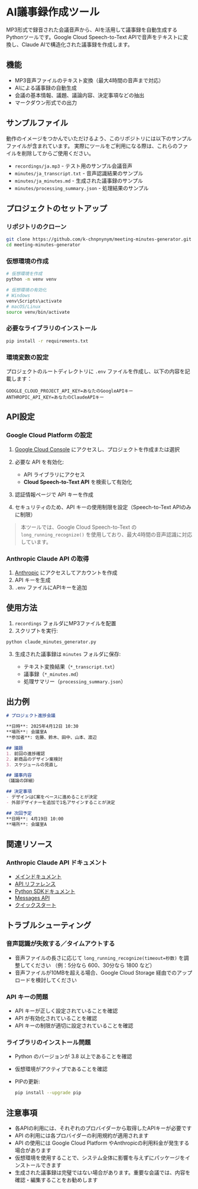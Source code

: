 # AI議事録作成ツール

MP3形式で録音された会議音声から、AIを活用して議事録を自動生成するPythonツールです。Google Cloud Speech-to-Text APIで音声をテキストに変換し、Claude AIで構造化された議事録を作成します。

## 機能

* MP3音声ファイルのテキスト変換（最大4時間の音声まで対応）
* AIによる議事録の自動生成
* 会議の基本情報、議題、議論内容、決定事項などの抽出
* マークダウン形式での出力

## サンプルファイル

動作のイメージをつかんでいただけるよう、このリポジトリには以下のサンプルファイルが含まれています。
実際にツールをご利用になる際は、これらのファイルを削除してからご使用ください。

* `recordings/ja.mp3` - テスト用のサンプル会議音声
* `minutes/ja_transcript.txt` - 音声認識結果のサンプル
* `minutes/ja_minutes.md` - 生成された議事録のサンプル
* `minutes/processing_summary.json` - 処理結果のサンプル

## プロジェクトのセットアップ

### リポジトリのクローン

```bash
git clone https://github.com/k-chnpnynym/meeting-minutes-generator.git
cd meeting-minutes-generator
```

### 仮想環境の作成

```bash
# 仮想環境を作成
python -m venv venv

# 仮想環境の有効化
# Windows
venv\Scripts\activate
# macOS/Linux
source venv/bin/activate
```

### 必要なライブラリのインストール

```bash
pip install -r requirements.txt
```

### 環境変数の設定

プロジェクトのルートディレクトリに `.env` ファイルを作成し、以下の内容を記載します：

```
GOOGLE_CLOUD_PROJECT_API_KEY=あなたのGoogleAPIキー
ANTHROPIC_API_KEY=あなたのClaudeAPIキー
```

## API設定

### Google Cloud Platform の設定

1. [Google Cloud Console](https://console.cloud.google.com/) にアクセスし、プロジェクトを作成または選択
2. 必要な API を有効化:

   * API ライブラリにアクセス
   * **Cloud Speech-to-Text API** を検索して有効化
3. 認証情報ページで API キーを作成
4. セキュリティのため、API キーの使用制限を設定（Speech-to-Text APIのみに制限）

> 本ツールでは、Google Cloud Speech-to-Text の `long_running_recognize()` を使用しており、最大4時間の音声認識に対応しています。

### Anthropic Claude API の取得

1. [Anthropic](https://console.anthropic.com/) にアクセスしてアカウントを作成
2. API キーを生成
3. `.env` ファイルにAPIキーを追加

## 使用方法

1. `recordings` フォルダにMP3ファイルを配置
2. スクリプトを実行:

```bash
python claude_minutes_generator.py
```

3. 生成された議事録は `minutes` フォルダに保存:

   * テキスト変換結果（`*_transcript.txt`）
   * 議事録（`*_minutes.md`）
   * 処理サマリー（`processing_summary.json`）

## 出力例

```markdown
# プロジェクト進捗会議

**日時**: 2025年4月12日 10:30  
**場所**: 会議室A  
**参加者**: 佐藤、鈴木、田中、山本、渡辺

## 議題
1. 前回の進捗確認
2. 新商品のデザイン案検討
3. スケジュールの見直し

## 議事内容
（議論の詳細）

## 決定事項
- デザインはC案をベースに進めることが決定
- 外部デザイナーを追加で1名アサインすることが決定

## 次回予定
**日時**: 4月19日 10:00  
**場所**: 会議室A
```

## 関連リソース

### Anthropic Claude API ドキュメント

* [メインドキュメント](https://docs.anthropic.com/)
* [API リファレンス](https://docs.anthropic.com/claude/reference/)
* [Python SDKドキュメント](https://github.com/anthropics/anthropic-sdk-python)
* [Messages API](https://docs.anthropic.com/claude/reference/messages_post)
* [クイックスタート](https://docs.anthropic.com/claude/docs/getting-started-with-claude)

## トラブルシューティング

### 音声認識が失敗する／タイムアウトする

* 音声ファイルの長さに応じて `long_running_recognize(timeout=秒数)` を調整してください
  （例：5分なら 600、30分なら 1800 など）
* 音声ファイルが10MBを超える場合、Google Cloud Storage 経由でのアップロードを検討してください

### API キーの問題

* API キーが正しく設定されていることを確認
* API が有効化されていることを確認
* API キーの制限が適切に設定されていることを確認

### ライブラリのインストール問題

* Python のバージョンが 3.8 以上であることを確認
* 仮想環境がアクティブであることを確認
* PIPの更新:

  ```bash
  pip install --upgrade pip
  ```

## 注意事項

* 各APIの利用には、それぞれのプロバイダーから取得したAPIキーが必要です
* API の利用には各プロバイダーの利用規約が適用されます
* API の使用には Google Cloud Platform やAnthropicの利用料金が発生する場合があります
* 仮想環境を使用することで、システム全体に影響を与えずにパッケージをインストールできます
* 生成された議事録は完璧ではない場合があります。重要な会議では、内容を確認・編集することをお勧めします

